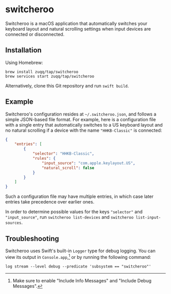 # switcheroo

Switcheroo is a macOS application that automatically switches your keyboard
layout and natural scrolling settings when input devices are connected or
disconnected.

## Installation

Using Homebrew:

```
brew install zuqq/tap/switcheroo
brew services start zuqq/tap/switcheroo
```

Alternatively, clone this Git repository and run `swift build`.

## Example

Switcheroo's configuration resides at `~/.switcheroo.json`, and follows a
simple JSON-based file format. For example, here is a configuration file with a
single entry that automatically switches to a US keyboard layout and no natural
scrolling if a device with the name `"HHKB-Classic"` is connected:

```json
{
    "entries": [
        {
            "selector": "HHKB-Classic",
            "rules": {
                "input_source": "com.apple.keylayout.US",
                "natural_scroll": false
            }
        }
    ]
}
```

Such a configuration file may have multiple entries, in which case later
entries take precedence over earlier ones.

In order to determine possible values for the keys `"selector"` and
`"input_source"`, run `switcheroo list-devices` and `switcheroo list-input-sources`.

## Troubleshooting

Switcheroo uses Swift's built-in `Logger` type for debug logging. You can view
its output in `Console.app`,[^1] or by running the following command:

```
log stream --level debug --predicate 'subsystem == "switcheroo"'
```

[^1]: Make sure to enable "Include Info Messages" and "Include Debug Messages".
